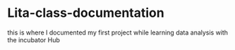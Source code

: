 # Lita-class-documentation
this is where I documented my first project while learning data analysis with the incubator Hub
